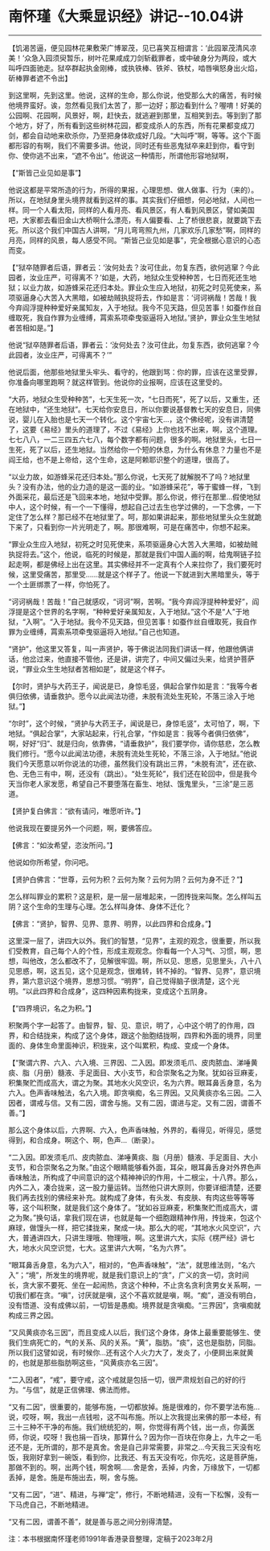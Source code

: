 # 南怀瑾《大乘显识经》讲记--10.04讲

------

【饥渴苦逼，便见园林花果敷荣广博翠茂，见已喜笑互相谓言：‘此园翠茂清风凉美！’众急入园须臾暂乐，树叶花果咸成刀剑斩截罪者，或中破身分为两段，或大叫呼四面驰走。狱卒群起执金刚棒，或执铁棒、铁斧、铁杖，啮唇嗔怒身出火焰，斫棒罪者遮不令出】

到这里啊，先到这里。他说，这样的生命，那么你说，他受那么大的痛苦，有时候他境界蛮好。诶，忽然看见我们太苦了，那一边好；那边看到什么？喔唷！好美的公园啊、花园啊，风景好，啊，赶快去，就逃避到那里，互相笑到去。等到到了那个地方，好了，所有看到这些树林花园，都变成杀人的东西，所有花果都变成刀剑，都会自动地来砍杀你，乃至把身体砍成好几段。“大叫呼”啊，等等。这个下面都形容的有啊，我们不需要多讲。他说，同时还有些恶鬼狱卒来赶到你，看守到你、使你逃不出来，“遮不令出”。他说这一种情形，所谓他形容地狱啊，

【“斯皆己业见如是事”】

他说这都是平常所造的行为，所得的果报，心理思想、做人做事、行为（来的）。所以，在地狱身里头境界就看到这样的事。其实我们仔细想，何必地狱，人间也一样。同一个人看太阳，同样的人看月亮、看风景区，有人看到风景区，譬如美国吧，大家都去看旧金山大桥啊什么漂亮，有人偏要看、上了桥很悲哀，就要跳下去死。所以这个我们中国古人讲啊，“月儿弯弯照九州，几家欢乐几家愁”啊，同样的月亮，同样的风景，每人感受不同。“斯皆己业见如是事”，完全根据心意识的心态而变。

【“狱卒随罪者后语，罪者云：‘汝何处去？汝可住此，勿复东西，欲何逃窜？今此园者，汝业庄严，可得离不？’如是，大药，地狱众生受种种苦，七日而死还生地狱；以业力故，如游蜂采花还归本处。罪业众生应入地狱，初死之时见死使来，系项驱逼身心大苦入大黑暗，如被劫贼执捉将去，作如是言：‘诃诃祸哉！苦哉！我今弃阎浮提种种爱好亲属知友，入于地狱。我今不见天路，但见苦事！如蚕作丝自缠取死，我自作罪为业缠缚，罥索系项牵曳驱逼将入地狱。’贤护，罪业众生生地狱者苦相如是。”】

他说“狱卒随罪者后语，罪者云：‘汝何处去？汝可住此，勿复东西，欲何逃窜？今此园者，汝业庄严，可得离不？’”

他说后面，他那些地狱里头牢头、看守的，他跟到骂：你的罪，应该在这里受罪，你准备向哪里跑啊？就这样管到。他说你的业报啊，应该在这里受的。

“大药，地狱众生受种种苦”，七天生死一次，“七日而死”，死了以后，又重生，还在地狱中，“还生地狱”。七天给你安息日，所以你要说基督教七天的安息日，同佛说，婴儿在入胎也是七天一个转化。这个宇宙七天…，这个佛经呢，没有讲清楚了，这要《易经》里头的道理了，不过《易经》上你也找不出来，啊，这个道理。七七八八，一二三四五六七八，每个数字都有问题，很多的啊。地狱里头，七日一生死，死了以后，还生地狱。当然给你一个短的休息，为什么有休息？力量也不是阎王给，也不是上帝给，这个生命，这是阿赖耶识整个的道理，很高了。

“以业力故，如游蜂采花还归本处。”那么你说，七天死了就解脱不了吗？地狱里头？没有办法，他的业力造的是这一面的业。“如游蜂采花”，等于蜜蜂一样，飞到外面采花，最后还是飞回来本地，地狱中受罪。那么你说，修行在那里…假使地狱中人，这个时候，有一个一下懂得，想起自己过去生也学过佛的，一下念佛，一下定住了怎么样？那已经不在地狱里了。呵，那如果讲起来，那些地狱里头众生就跪下来了，只看到你一片光明走了，啊。那很难啊，可是在痛苦中，你想不起来。

“罪业众生应入地狱，初死之时见死使来，系项驱逼身心大苦入大黑暗，如被劫贼执捉将去。”这个，他说，临死的时候是，那就是我们中国人画的啊，给鬼啊链子拉起走啊，都是佛经上出在这里。其实佛经并不一定真有个人来拉你了，我们要死时候，这里受痛苦，那里受……就是这个样子了。他说一下就进到大黑暗里头，等于一个土匪绑票了一样，你怕死了。

“诃诃祸哉！苦哉！”自己就感叹，“诃诃”啊，苦啊。“我今弃阎浮提种种爱好”，阎浮提是这个世界的名字啊，“种种爱好亲属知友，入于地狱。”这个不是“人”于地狱，“入啊”。“入于地狱。我今不见天路，但见苦事！如蚕作丝自缠取死，我自作罪为业缠缚，罥索系项牵曳驱逼将入地狱。”自己也知道。

“贤护”，他这里又答复，叫一声贤护，等于佛说法同我们讲话一样，他跟他俩讲话，他岔过来，他直接不管他，还是讲，讲完了，中间又偏过头来，给贤护菩萨说，“罪业众生生地狱者苦相如是”，就是这个样子。

【尔时，贤护与大药王子，闻说是已，身惊毛竖，俱起合掌作如是言：“我等今者俱归依佛，请垂救护。愿今以此闻法功德，未脱有流处生死轮，不落三涂入于地狱。”】

“尔时”，这个时候，“贤护与大药王子，闻说是已，身惊毛竖”，太可怕了，啊，下地狱。“俱起合掌”，大家站起来，行礼合掌，“作如是言：我等今者俱归依佛”，啊，好好“归”、就是归向，依靠佛，“请垂救护”，我们要学你，请你慈悲，怎么教我们修行。“愿今以此闻法功德，未脱有流处生死轮，不落三涂，入于地狱。”他说我们今天愿意以听你说法的功德，虽然我们没有跳出三界，“未脱有流”，还在欲、色、无色三有中，啊，还没有（跳出）。“处生死轮”，我们还在轮回中，但是我今天当你老人家发愿，希望自己不要堕落在畜生、地狱、饿鬼里头，“三涂”是三恶道。

【贤护复白佛言：“欲有请问，唯愿听许。”】

他说我现在要提另外一个问题，啊，要佛答应。

【佛言：“如汝希望，恣汝所问。”】

他说如你所希望，你问吧。

【贤护白佛言：“世尊，云何为积？云何为聚？云何为阴？云何为身不迁？”】

怎么样叫罪业的累积？这是积，是一层一层堆起来，一团抟拢来叫聚。怎么样叫五阴？这个生命的生理与心理。怎么样叫身体、身体不迁化？

【佛言：“贤护，智界、见界、意界、明界，以此四界和合成身。”】

这里深一层了，讲四大以外。我们的智慧，“见界”，主观的观念，很重要，所以我们受教育，自己每个人的个性，形成主观观念。你看每一个人习气、习惯，啊，思想，叫他改，怎么都改不了，见解很牢固。啊，所以见、思惑，见思里头，八十八见思惑，啊，这五见，这个见是观念，很难转，转不掉的。“智界、见界”，意识境界，第六意识这个境界，思想习惯。“明界”，自己觉得脑子很清楚，这个光明。“以此四界和合成身”，这四种因素构拢来，变成这个五阴身。

【“四界境识，名之为积。”】

积聚两个字一起答了。由智界，智、见、意识，明了，心中这个明了的作用，四界，和合结拢来，构成了这个身体，跟这个胎胞结拢啊，四界和外面的境界，同里面的、身体生命里面神识，积拢来，这个叫累积，构成、变成一个身体。

【“聚谓六界、六入、六入境、三界因、二入因。即发须毛爪、皮肉脓血、涕唾黄痰、脂（月册）髓液、手足面目、大小支节，和合崇聚名之为聚。犹如谷豆麻麦，积集聚贮而成高大，谓之为聚。其地水火风空识，名为六界。眼耳鼻舌身意，名为六入。色声香味触法，名六入境。即贪嗔痴，名三界因。又风黄痰亦名三因。二入因者，谓戒与信。又有二因，谓舍与施。又有二因，谓进与定。又有二因，谓善不善。”】

那么这个身体以后，六界啊、六入，色声香味触，外界的，看得见，听得见，感觉得到，和合成身。啊这个、啊，色声…（断录）。

“二入因。即发须毛爪、皮肉脓血、涕唾黄痰、脂（月册）髓液、手足面目、大小支节，和合崇聚名之为聚。”由这个眼睛能够看外面，耳朵，眼耳鼻舌身对外界色声香味触法，所构成了中间意识的这个精神神识的作用，十二根尘，十八界。那么，内外二入，凑合拢来，这一股力量运转。当然他只讲大原则，你要详细清楚，还要我们再去找别的佛经来补充。就构成了身体，有头发、有皮肤、有肉这些等等等等，这个叫积聚，就是我们这个身体了。“犹如谷豆麻麦，积集聚贮而成高大，谓之为聚。”换句话，拿我们现在讲，也就是每一个细胞跟精神作用，抟拢来，包这个麻球，做馒头一样，把它揉拢来，聚成一块。那么大的呢，“其地水火风空识”，六大，普通讲四大，只讲生理哦、物理哦，啊。这里讲六大，实际《楞严经》讲七大，地水火风空识觉，七大。这里讲六大啊，“名为六界”。

“眼耳鼻舌身意，名为六入”，相对的，“色声香味触”，“法”，就思维法则，“名六入”；“境”，所发生的境界呢，就是我们意识上的“贪”，广义的贪一切，贪时间长，贪大家不要死、坐在一起闹热，贪这个种种，不止贪名贪利贪男女关系啊，一切我们都在贪。“嗔”，讨厌就是嗔，这个不喜欢就是嗔，啊。“痴”，道没有明白，没有悟道、没有成佛以前，一切皆是愚痴。境界就是贪嗔痴。“三界因”，贪嗔痴就构成三界之因。

“又风黄痰亦名三因”，而且变成人以后，我们这个身体，身体上最重要能够生、使我们生病死亡的，气的关系、风的关系。“黄”，脂肪。“痰”，这也是脂肪，同脂。所以我们这譬如说，有时候你…还有这个人火力大了，发炎了，小便屙出来就黄的，也就是那些脂肪啊这些，“风黄痰亦名三因”。

“二入因者”，“戒”，要守戒，这个戒就是包括一切，很严肃规划自己的好的行为。“与信”，就是正信佛理、佛法而修。

“又有二因”，很重要的，能够布施，一切都放掉。施是很难的，你不要学法布施…说，哎呀，啊，我出一点钱啦，这不叫布施。所以上次我提出来佛的那一本经，有三十三种不干净的布施。我们统统犯的，啊，你觉得有两个钱，出一点，你黃医师，你说，哎呀！我也捐一百块，那算什么？因为你一百块在你身上，九牛之一毛还不是，无所谓的，那不是真舍。舍是自己非常需要，非常之…今天我三天没有吃饭，我刚好拿到一碗饭，看到你，比我还、有五天没有吃，你先吃，这是菩萨施，那做不到的。啊，出两个钱，啊舍啊……舍是舍，丢掉，内舍，万缘放下，一切都丢掉，是舍。施是布施出去，啊，舍与施。

“又有二因”，“进”、精进，与禅“定”，修行，不断地精进，没有一下松懈，没有一下马虎自己，不断地精进。

“又有二因，谓善不善”，就是善与恶之间分别得清楚。

注：本书根据南怀瑾老师1991年香港录音整理，定稿于2023年2月

